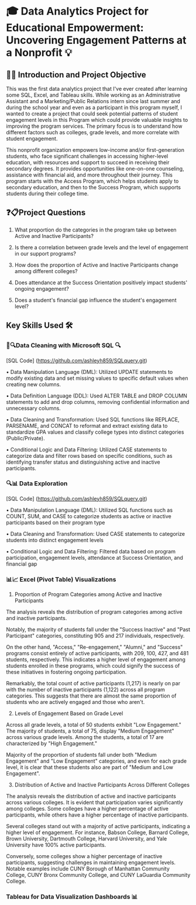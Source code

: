 # 🎓 Data Analytics Project for Educational Empowerment: Uncovering Engagement Patterns at a Nonprofit 💡

## 🎯👋 Introduction and Project Objective

This was the first data analytics project that I've ever created after learning some SQL, Excel, and Tableau skills. While working as an Administrative Assistant and a Marketing/Public Relations intern since last summer and during the school year and even as a participant in this program myself, I wanted to create a project that could seek potential patterns of student engagement levels in this Program which could provide valuable insights to improving the program services. The primary focus is to understand how different factors such as colleges, grade levels, and more correlate with student engagement. 

This nonprofit organization empowers low-income and/or first-generation students, who face significant challenges in accessing higher-level education, with resources and support to succeed in receiving their secondary degrees. It provides opportunities like one-on-one counseling, assistance with financial aid, and more throughout their journey. This program starts with the Access Program, which helps students apply to secondary education, and then to the Success Program, which supports students during their college time. 

## ❓📋Project Questions

1. What proportion do the categories in the program take up between Active and Inactive Participants?
  
2. Is there a correlation between grade levels and the level of engagement in our support programs?
  
3. How does the proportion of Active and Inactive Participants change among different colleges?
   
4. Does attendance at the Success Orientation positively impact students' ongoing engagement?
  
5. Does a student's financial gap influence the student's engagement level?

## Key Skills Used 🛠️
### 🧹🔍Data Cleaning with Microsoft SQL 🔍

[SQL Code] (https://github.com/ashleyh859/SQLquery.git)

• Data Manipulation Language (DML): Utilized UPDATE statements to modify existing data and set missing values to specific default values when creating new columns.

• Data Definition Language (DDL): Used ALTER TABLE and DROP COLUMN statements to add and drop columns, removing confidential information and unnecessary columns.

• Data Cleaning and Transformation: Used SQL functions like REPLACE, PARSENAME, and CONCAT to reformat and extract existing data to standardize GPA values and classify college types into distinct categories (Public/Private).

• Conditional Logic and Data Filtering: Utilized CASE statements to categorize data and filter rows based on specific conditions, such as identifying transfer status and distinguishing active and inactive participants.

### 🔍📊 Data Exploration

[SQL Code] (https://github.com/ashleyh859/SQLquery.git)

• Data Manipulation Language (DML): Utilized SQL functions such as COUNT, SUM, and CASE to categorize students as active or inactive participants based on their program type

• Data Cleaning and Transformation: Used CASE statements to categorize students into distinct engagement levels

• Conditional Logic and Data Filtering: Filtered data based on program participation, engagement levels, attendance at Success Orientation, and financial gap

### 📊📈 Excel (Pivot Table) Visualizations
1. Proportion of Program Categories among Active and Inactive Participants

The analysis reveals the distribution of program categories among active and inactive participants. 

Notably, the majority of students fall under the "Success Inactive" and "Past Participant" categories, constituting 905 and 217 individuals, respectively. 

On the other hand, "Access," "Re-engagement," "Alumni," and "Success" programs consist entirely of active participants, with 209, 100, 427, and 481 students, respectively. This indicates a higher level of engagement among students enrolled in these programs, which could signify the success of these initiatives in fostering ongoing participation.

Remarkably, the total count of active participants (1,217) is nearly on par with the number of inactive participants (1,122) across all program categories. This suggests that there are almost the same proportion of students who are actively engaged and those who aren't.

2. Levels of Engagement Based on Grade Level

Across all grade levels, a total of 50 students exhibit "Low Engagement." The majority of students, a total of 75, display "Medium Engagement" across various grade levels. Among the students, a total of 17 are characterized by "High Engagement." 

Majority of the proportion of students fall under both "Medium Engagement" and "Low Engagement" categories, and even for each grade level, it is clear that these students also are part of "Medium and Low Engagement". 

3. Distribution of Active and Inactive Participants Across Different Colleges

The analysis reveals the distribution of active and inactive participants across various colleges. It is evident that participation varies significantly among colleges. Some colleges have a higher percentage of active participants, while others have a higher percentage of inactive participants.

Several colleges stand out with a majority of active participants, indicating a higher level of engagement. For instance, Babson College, Barnard College, Brown University, Dartmouth College, Harvard University, and Yale University have 100% active participants.

Conversely, some colleges show a higher percentage of inactive participants, suggesting challenges in maintaining engagement levels. Notable examples include CUNY Borough of Manhattan Community College, CUNY Bronx Community College, and CUNY LaGuardia Community College.

### Tableau for Data Visualization Dashboards 📊



